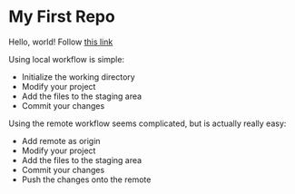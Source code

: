 # My First Repo

Hello, world!
Follow [this link](./)

Using local workflow is simple:

*	Initialize the working directory
*	Modify your project
*	Add the files to the staging area
*	Commit your changes

Using the remote workflow seems complicated, but is actually really easy:

*	Add remote as origin
*	Modify your project
*	Add the files to the staging area
*	Commit your changes
*	Push the changes onto the remote
